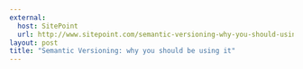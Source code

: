 ```yaml
---
external:
  host: SitePoint
  url: http://www.sitepoint.com/semantic-versioning-why-you-should-using/
layout: post
title: "Semantic Versioning: why you should be using it"
---
```

